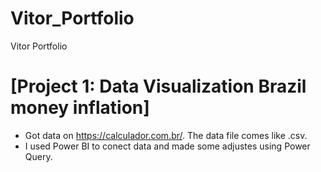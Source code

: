 # Vitor_Portfolio
Vitor Portfolio

# [Project 1: Data Visualization Brazil money inflation] 
* Got data on https://calculador.com.br/. The data file comes like .csv.
* I used Power BI to conect data and made some adjustes using Power Query.
